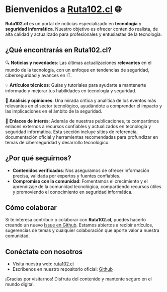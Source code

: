 # Bienvenidos a [Ruta102.cl](https://ruta102.cl) 🌐

**Ruta102.cl** es un portal de noticias especializado en **tecnología** y
**seguridad informática**. Nuestro objetivo es ofrecer contenido realista, de
alta calidad y actualizado para profesionales y entusiastas de la tecnología.


## ¿Qué encontrarás en Ruta102.cl?

🔍 **Noticias y novedades**: Las últimas actualizaciones **relevantes** en el
mundo de la tecnología, con un enfoque en tendencias de seguridad,
ciberseguridad y avances en IT.

💡 **Artículos técnicos**: Guías y tutoriales para ayudarte a mantenerte
informado y mejorar tus habilidades en tecnología y seguridad.

🚀 **Análisis y opiniones**: Una mirada crítica y analítica de los eventos más
relevantes en el sector tecnológico, ayudándote a comprender el impacto y las
implicaciones en el ámbito de la seguridad.

🔗 **Enlaces de interés**: Además de nuestras publicaciones, te compartimos
enlaces externos a recursos confiables y actualizados en tecnología y seguridad
informática. Esta sección incluye sitios de referencia, documentación oficial y
herramientas recomendadas para profundizar en temas de ciberseguridad y
desarrollo tecnológico.


## ¿Por qué seguirnos?

- **Contenidos verificados**: Nos aseguramos de ofrecer información precisa, validada por expertos y fuentes confiables.
- **Compromiso con la comunidad**: Fomentamos el crecimiento y el aprendizaje de la comunidad tecnológica, compartiendo recursos útiles y promoviendo el conocimiento en seguridad informática.


## Cómo colaborar

Si te interesa contribuir o colaborar con **Ruta102.cl**, puedes hacerlo creando
un nuevo [Issue en Github](https://github.com/yhojann-cl/ruta102.cl/issues).
Estamos abiertos a recibir artículos, sugerencias de temas y cualquier
colaboración que aporte valor a nuestra comunidad.


## Conéctate con nosotros

- Visita nuestra web: [ruta102.cl](https://ruta102.cl)
- Escribenos en nuestro repositorio oficial: [Github](https://github.com/yhojann-cl/ruta102.cl/issues)

¡Gracias por visitarnos! Disfruta del contenido y mantente seguro en el mundo
digital.